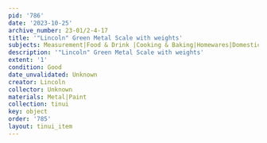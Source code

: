 ```yaml
---
pid: '786'
date: '2023-10-25'
archive_number: 23-01/2-4-17
title: '"Lincoln" Green Metal Scale with weights'
subjects: Measurement|Food & Drink |Cooking & Baking|Homewares|Domestic Labour
description: '"Lincoln" Green Metal Scale with weights'
extent: '1'
condition: Good
date_unvalidated: Unknown
creator: Lincoln
collector: Unknown
materials: Metal|Paint
collection: tinui
key: object
order: '785'
layout: tinui_item
---
```

